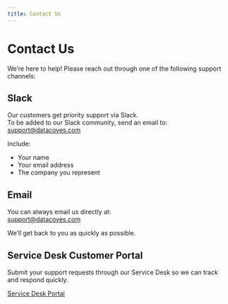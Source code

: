 ```yaml
---
title: Contact Us
---
```


# Contact Us

We’re here to help! Please reach out through one of the following support channels:

## Slack

Our customers get priority support via Slack.  
To be added to our Slack community, send an email to:  
[support@datacoves.com](mailto:support@datacoves.com)

Include:
- Your name  
- Your email address  
- The company you represent  

## Email

You can always email us directly at:  
[support@datacoves.com](mailto:support@datacoves.com)

We’ll get back to you as quickly as possible.

## Service Desk Customer Portal

Submit your support requests through our Service Desk so we can track and respond quickly.  

[Service Desk Portal](https://datacoves.atlassian.net/servicedesk/customer/portal/1)

